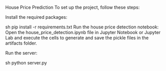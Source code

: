 House Price Prediction
To set up the project, follow these steps:

Install the required packages:

sh
pip install -r requirements.txt
Run the house price detection notebook: Open the house_price_detection.ipynb file in Jupyter Notebook or Jupyter Lab and execute the cells to generate and save the pickle files in the artifacts folder.

Run the server:

sh
python server.py
